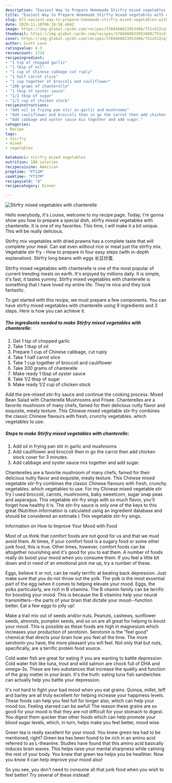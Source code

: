 ```yaml
---
description: "Easiest Way to Prepare Homemade Stir​fry mixed vegetables with chanterelle"
title: "Easiest Way to Prepare Homemade Stir​fry mixed vegetables with chanterelle"
slug: 671-easiest-way-to-prepare-homemade-stirfry-mixed-vegetables-with-chanterelle
date: 2020-11-18T06:18:58.484Z
image: https://img-global.cpcdn.com/recipes/5768460823953408/751x532cq70/stirfry-mixed-vegetables-with-chanterelle-recipe-main-photo.jpg
thumbnail: https://img-global.cpcdn.com/recipes/5768460823953408/751x532cq70/stirfry-mixed-vegetables-with-chanterelle-recipe-main-photo.jpg
cover: https://img-global.cpcdn.com/recipes/5768460823953408/751x532cq70/stirfry-mixed-vegetables-with-chanterelle-recipe-main-photo.jpg
author: Scott Love
ratingvalue: 4.3
reviewcount: 1724
recipeingredient:
- "1 tsp of chopped garlic"
- "1 tbsp of oil"
- "1 cup of Chinese cabbage cut ruply"
- "1 half carrot slice"
- "1 cup together of broccoli and cauliflower"
- "200 grams of chanterelle"
- "1 tbsp of oyster sauce"
- "1/2 tbsp of sugar"
- "1/2 cup of chicken stock"
recipeinstructions:
- "Add oil in frying pan stir in garlic and mushrooms"
- "Add cauliflower and broccoli then in go the carrot then add chicken stock cover for 3 minutes."
- "Add cabbage and oyster sauce mix together and add sugar."
categories:
- Recipe
tags:
- stirfry
- mixed
- vegetables

katakunci: stirfry mixed vegetables 
nutrition: 180 calories
recipecuisine: American
preptime: "PT12M"
cooktime: "PT37M"
recipeyield: "4"
recipecategory: Dinner

---
```



![Stir​fry mixed vegetables with chanterelle](https://img-global.cpcdn.com/recipes/5768460823953408/751x532cq70/stirfry-mixed-vegetables-with-chanterelle-recipe-main-photo.jpg)

Hello everybody, it's Louise, welcome to my recipe page. Today, I'm gonna show you how to prepare a special dish, stir​fry mixed vegetables with chanterelle. It is one of my favorites. This time, I will make it a bit unique. This will be really delicious.

Stirfry mix vegetables with dried prawns has a complete taste that will complete your meal. Can eat even without rice or meat just the stirfry mix. Vegetable stir fry - How to prepare in four easy steps (with in-depth explanation). Stirfry long beans with eggs 长豆炒蛋.

Stir​fry mixed vegetables with chanterelle is one of the most popular of current trending meals on earth. It's enjoyed by millions daily. It is simple, it's fast, it tastes yummy. Stir​fry mixed vegetables with chanterelle is something that I have loved my entire life. They're nice and they look fantastic.


To get started with this recipe, we must prepare a few components. You can have stir​fry mixed vegetables with chanterelle using 9 ingredients and 3 steps. Here is how you can achieve it.

<!--inarticleads1-->

##### The ingredients needed to make Stir​fry mixed vegetables with chanterelle:

1. Get 1 tsp of chopped garlic
1. Take 1 tbsp of oil
1. Prepare 1 cup of Chinese cabbage, cut ruply
1. Take 1 half carrot slice
1. Take 1 cup together of broccoli and cauliflower
1. Take 200 grams of chanterelle
1. Make ready 1 tbsp of oyster sauce
1. Take 1/2 tbsp of sugar
1. Make ready 1/2 cup of chicken stock


Add the pre-mixed stir-fry sauce and continue the cooking process. Mixed Bean Salad with Chanterelle Mushrooms and Frisee. Chanterelles are a favorite mushroom of many chefs, famed for their delicious nutty flavor and exquisite, meaty texture. This Chinese mixed vegetable stir-fry combines the classic Chinese flavours with fresh, crunchy vegetables. which vegetables to use. 

<!--inarticleads2-->

##### Steps to make Stir​fry mixed vegetables with chanterelle:

1. Add oil in frying pan stir in garlic and mushrooms
1. Add cauliflower and broccoli then in go the carrot then add chicken stock cover for 3 minutes.
1. Add cabbage and oyster sauce mix together and add sugar.


Chanterelles are a favorite mushroom of many chefs, famed for their delicious nutty flavor and exquisite, meaty texture. This Chinese mixed vegetable stir-fry combines the classic Chinese flavours with fresh, crunchy vegetables. which vegetables to use. For my Chinese mixed vegetable stir fry I used broccoli, carrots, mushrooms, baby sweetcorn, sugar snap peas and asparagus. This vegetable stir-fry sings with so much flavor, you&#39;ll forget how healthy it is. The stir-fry sauce is only one of the keys to this great (Nutrition information is calculated using an ingredient database and should be considered an estimate.) This vegetable stir-fry sings. 

Information on How to Improve Your Mood with Food


Most of us think that comfort foods are not good for us and that we must avoid them. At times, if your comfort food is a sugary food or some other junk food, this is true. Other times, however, comfort foods can be altogether nourishing and it's good for you to eat them. A number of foods really do boost your mood when you consume them. If you feel a little bit down and in need of an emotional pick me up, try a number of these.

Eggs, believe it or not, can be really terrific at beating back depression. Just make sure that you do not throw out the yolk. The yolk is the most essential part of the egg iwhen it comes to helping elevate your mood. Eggs, the yolks particularly, are rich in B vitamins. The B vitamin family can be terrific for boosting your mood. This is because the B vitamins help your neural transmitters--the parts of your brain that dictate your mood--function better. Eat a few eggs to jolly up!

Make a trail mix out of seeds and/or nuts. Peanuts, cashews, sunflower seeds, almonds, pumpkin seeds, and so on are all great for helping to boost your mood. This is possible as these foods are high in magnesium which increases your production of serotonin. Serotonin is the "feel good" chemical that directs your brain how you feel all the time. The more serotonin you have, the more pleasant you will feel. Not only that but nuts, specifically, are a terrific protein food source.

Cold water fish are great for eating if you are wanting to battle depression. Cold water fish like tuna, trout and wild salmon are chock full of DHA and omega-3s. These are two substances that increase the quality and function of the gray matter in your brain. It's the truth: eating tuna fish sandwiches can actually help you battle your depression. 

It's not hard to fight your bad mood when you eat grains. Quinoa, millet, teff and barley are all truly excellent for helping increase your happiness levels. These foods can help you feel full for longer also, which can help your mood too. Feeling starved can be awful! The reason these grains are so good for your mood is that they are not difficult for your stomach to digest. You digest them quicker than other foods which can help promote your blood sugar levels, which, in turn, helps make you feel better, mood wise.

Green tea is really excellent for your mood. You knew green tea had to be mentioned, right? Green tea has been found to be rich in an amino acid referred to as L-theanine. Studies have found that this amino acid basically induces brain waves. This helps raise your mental sharpness while calming the rest of your body. You knew that green tea helps you be healthier. Now you know it can help improve your mood also!

So you see, you don't need to consume all that junk food when you wish to feel better! Try several of these instead!


